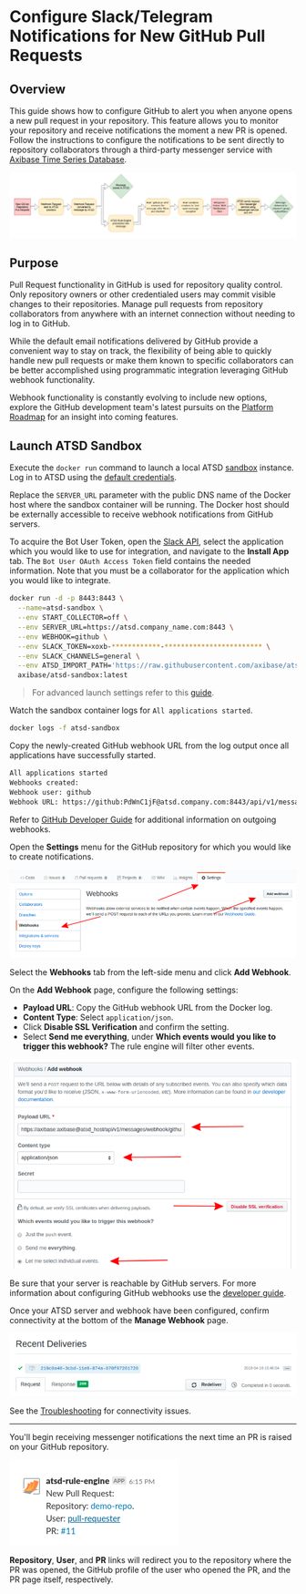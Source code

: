 # Configure Slack/Telegram Notifications for New GitHub Pull Requests

## Overview

This guide shows how to configure GitHub to alert you when anyone opens a new pull request in your repository. This feature allows you to monitor your repository and receive notifications the moment a new PR is opened. Follow the instructions to configure the notifications to be sent directly to repository collaborators through a third-party messenger service with [Axibase Time Series Database](https://axibase.com/products/axibase-time-series-database/).

![](images/workflow-three.png)

## Purpose

Pull Request functionality in GitHub is used for repository quality control. Only repository owners or other credentialed users may commit visible changes to their repositories. Manage pull requests from repository collaborators from anywhere with an internet connection without needing to log in to GitHub.

While the default email notifications delivered by GitHub provide a convenient way to stay on track, the flexibility of being able to quickly handle new pull requests or make them known to specific collaborators can be better accomplished using programmatic integration leveraging GitHub webhook functionality.

Webhook functionality is constantly evolving to include new options, explore the GitHub development team's latest pursuits on the [Platform Roadmap](https://developer.github.com/early-access/platform-roadmap/) for an insight into coming features.

## Launch ATSD Sandbox

Execute the `docker run` command to launch a local ATSD [sandbox](https://github.com/axibase/dockers/tree/atsd-sandbox) instance. Log in to ATSD using the [default credentials](https://github.com/axibase/dockers/tree/atsd-sandbox#default-credentials).

Replace the `SERVER_URL` parameter with the public DNS name of the Docker host where the sandbox container will be running. The Docker host should be externally accessible to receive webhook notifications from GitHub servers.

To acquire the Bot User Token, open the [Slack API](https://api.slack.com/apps), select the application which you would like to use for integration, and navigate to the **Install App** tab. The `Bot User OAuth Access Token` field contains the needed information. Note that you must be a collaborator for the application which you would like to integrate.

```sh
docker run -d -p 8443:8443 \
  --name=atsd-sandbox \
  --env START_COLLECTOR=off \
  --env SERVER_URL=https://atsd.company_name.com:8443 \
  --env WEBHOOK=github \
  --env SLACK_TOKEN=xoxb-************-************************ \
  --env SLACK_CHANNELS=general \
  --env ATSD_IMPORT_PATH='https://raw.githubusercontent.com/axibase/atsd-use-cases/master/how-to/github/resources/github-pr.xml' \
  axibase/atsd-sandbox:latest
```

> For advanced launch settings refer to this [guide](https://github.com/axibase/dockers/tree/atsd-sandbox).

Watch the sandbox container logs for `All applications started`.

```sh
docker logs -f atsd-sandbox
```

Copy the newly-created GitHub webhook URL from the log output once all applications have successfully started.

```txt
All applications started
Webhooks created:
Webhook user: github
Webhook URL: https://github:PdWnC1jF@atsd.company.com:8443/api/v1/messages/webhook/github?exclude=organization.*;repository.*;*.signature;*.payload;*.sha;*.ref;*_at;*.id&include=repository.name;repository.full_name&header.tag.event=X-GitHub-Event&excludeValues=http*&debug=true
```

Refer to [GitHub Developer Guide](https://developer.github.com/webhooks/) for additional information on outgoing webhooks.

Open the **Settings** menu for the GitHub repository for which you would like to create notifications.

![](images/repo-settings.png)

Select the **Webhooks** tab from the left-side menu and click **Add Webhook**.

On the **Add Webhook** page, configure the following settings:

* **Payload URL**: Copy the GitHub webhook URL from the Docker log.
* **Content Type**: Select `application/json`.
* Click **Disable SSL Verification** and confirm the setting.
* Select **Send me everything**, under **Which events would you like to trigger this webhook?** The rule engine will filter other events.

![](images/webhook-config.png)

Be sure that your server is reachable by GitHub servers. For more information about configuring GitHub webhooks use the [developer guide](https://developer.github.com/webhooks/configuring/).

Once your ATSD server and webhook have been configured, confirm connectivity at the bottom of the **Manage Webhook** page.

![](images/recent-delivery.png)

See the [Troubleshooting](troubleshooting.md) for connectivity issues.

---

You'll begin receiving messenger notifications the next time an PR is raised on your GitHub repository.

![](images/slack-pr.png)

**Repository**, **User**, and **PR** links will redirect you to the repository where the PR was opened, the GitHub profile of the user who opened the PR, and the PR page itself, respectively.

